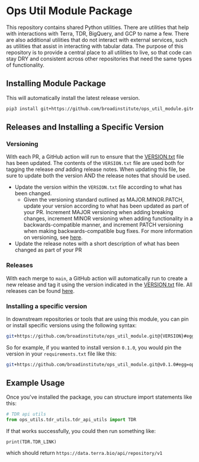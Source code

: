 # Ops Util Module Package
This repository contains shared Python utilities. There are utilities that help with interactions with Terra, TDR, 
BigQuery, and GCP to name a few. There are also additional utilities that do not interact with external services, 
such as utilities that assist in interacting with tabular data. The purpose of this repository is to provide a 
central place to all utilities to live, so that code can stay DRY and consistent across other repositories that need 
the same types of functionality. 

## Installing Module Package
This will automatically install the latest release version.
``` sh
pip3 install git+https://github.com/broadinstitute/ops_util_module.git#egg=ops_util_module
```

## Releases and Installing a Specific Version

### Versioning 
With each PR, a GitHub action will run to ensure that the [VERSION.txt](VERSION.txt) file has been updated. The 
contents of the `VERSION.txt` file are used both for tagging the release _and_ adding release notes. When updating 
this file, be sure to update both the version AND the release notes that should be used.   

* Update the version within the `VERSION.txt` file according to what has been changed. 
  * Given the versioning standard outlined as MAJOR.MINOR.PATCH, update your version according to what has been updated 
  as part of your PR. Increment MAJOR versioning when adding breaking changes, increment MINOR versioning when 
  adding functionality in a backwards-compatible manner, and increment PATCH versioning when making 
  backwards-compatible bug fixes. For more information on versioning, see [here](https://semver.org/).
* Update the release notes with a short description of what has been changed as part of your PR 

### Releases 
With each merge to `main`, a GitHub action will automatically run to create a new release and tag it using the 
version indicated in the [VERSION.txt](VERSION.txt) file. All releases can be found [here](https://github.com/broadinstitute/ops_util_module/releases).

### Installing a specific version 
In downstream repositories or tools that are using this module, you can pin or install specific versions using the 
following 
syntax: 
```bash
git+https://github.com/broadinstitute/ops_util_module.git@{VERSION}#egg=ops_util_module
```
So for example, if you wanted to install version `0.1.0`, you would pin the version in your `requirements.txt` file 
like this: 
```bash
git+https://github.com/broadinstitute/ops_util_module.git@v0.1.0#egg=ops_util_module
```


## Example Usage
Once you've installed the package, you can structure import statements like this:  
``` python
# TDR api utils
from ops_utils.tdr_utils.tdr_api_utils import TDR
```
If that works successfully, you could then run something like: 
```
print(TDR.TDR_LINK)
``` 
which should return `https://data.terra.bio/api/repository/v1`

